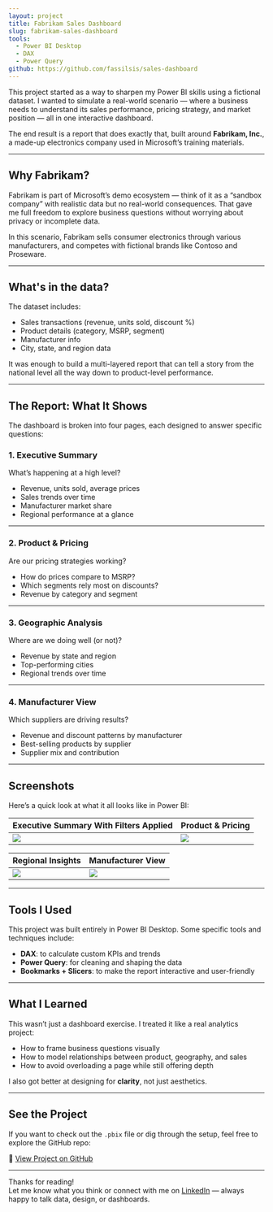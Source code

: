 ```yaml
---
layout: project
title: Fabrikam Sales Dashboard
slug: fabrikam-sales-dashboard
tools:
  - Power BI Desktop
  - DAX
  - Power Query
github: https://github.com/fassilsis/sales-dashboard
---
```


This project started as a way to sharpen my Power BI skills using a fictional dataset. I wanted to simulate a real-world scenario — where a business needs to understand its sales performance, pricing strategy, and market position — all in one interactive dashboard.

The end result is a report that does exactly that, built around **Fabrikam, Inc.**, a made-up electronics company used in Microsoft’s training materials.

---

## Why Fabrikam?

Fabrikam is part of Microsoft’s demo ecosystem — think of it as a “sandbox company” with realistic data but no real-world consequences. That gave me full freedom to explore business questions without worrying about privacy or incomplete data.

In this scenario, Fabrikam sells consumer electronics through various manufacturers, and competes with fictional brands like Contoso and Proseware.

---

## What's in the data?

The dataset includes:

- Sales transactions (revenue, units sold, discount %)
- Product details (category, MSRP, segment)
- Manufacturer info
- City, state, and region data

It was enough to build a multi-layered report that can tell a story from the national level all the way down to product-level performance.

---

## The Report: What It Shows

The dashboard is broken into four pages, each designed to answer specific questions:

### 1. Executive Summary

What’s happening at a high level?

- Revenue, units sold, average prices
- Sales trends over time
- Manufacturer market share
- Regional performance at a glance

---

### 2. Product & Pricing

Are our pricing strategies working?

- How do prices compare to MSRP?
- Which segments rely most on discounts?
- Revenue by category and segment

---

### 3. Geographic Analysis

Where are we doing well (or not)?

- Revenue by state and region
- Top-performing cities
- Regional trends over time

---

### 4. Manufacturer View

Which suppliers are driving results?

- Revenue and discount patterns by manufacturer
- Best-selling products by supplier
- Supplier mix and contribution

---

## Screenshots

Here’s a quick look at what it all looks like in Power BI:

| Executive Summary With Filters Applied | Product & Pricing |
|----------------------------|-------------------|
| ![](https://github.com/fassilsis/screenshots/executive-summary-with-filters-on.png) | ![](https://github.com/fassilsis/screenshots/ppa.png) |

| Regional Insights | Manufacturer View |
|-------------------|-------------------|
| ![](https://github.com/fassilsis/screenshots/gra.png) | ![](/screenshots/msi.png) |

---

## Tools I Used

This project was built entirely in Power BI Desktop. Some specific tools and techniques include:

- **DAX**: to calculate custom KPIs and trends
- **Power Query**: for cleaning and shaping the data
- **Bookmarks + Slicers**: to make the report interactive and user-friendly

---

## What I Learned

This wasn’t just a dashboard exercise. I treated it like a real analytics project:

- How to frame business questions visually
- How to model relationships between product, geography, and sales
- How to avoid overloading a page while still offering depth

I also got better at designing for **clarity**, not just aesthetics.

---

## See the Project

If you want to check out the `.pbix` file or dig through the setup, feel free to explore the GitHub repo:

🔗 [View Project on GitHub](https://github.com/fassilsis/sales-dashboard)

---

Thanks for reading!  
Let me know what you think or connect with me on [LinkedIn](https://linkedin.com/in/fassil-s-yehuala) — always happy to talk data, design, or dashboards.
